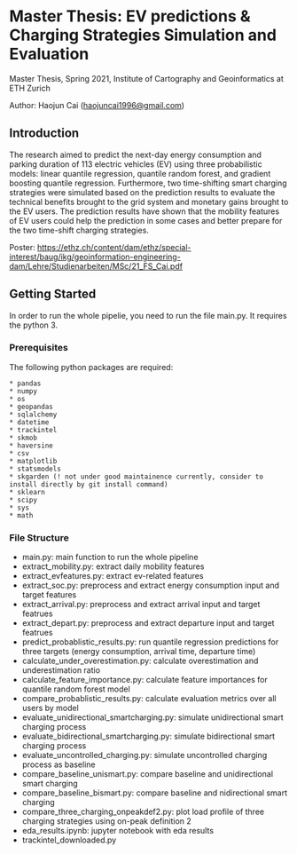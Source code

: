# Master Thesis: EV predictions & Charging Strategies Simulation and Evaluation
Master Thesis, Spring 2021, Institute of Cartography and Geoinformatics at ETH Zurich 

Author: Haojun Cai (haojuncai1996@gmail.com)

## Introduction
The research aimed to predict the next-day energy consumption and parking duration of 113 electric vehicles (EV) using three probabilistic models: linear quantile regression, quantile random forest, and gradient boosting quantile regression. Furthermore, two time-shifting smart charging strategies were simulated based on the prediction results to evaluate the technical benefits brought to the grid system and monetary gains brought to the EV users. The prediction results have shown that the mobility features of EV users could help the prediction in some cases and better prepare for the two time-shift charging strategies.

Poster: https://ethz.ch/content/dam/ethz/special-interest/baug/ikg/geoinformation-engineering-dam/Lehre/Studienarbeiten/MSc/21_FS_Cai.pdf

## Getting Started

In order to run the whole pipelie, you need to run the file main.py. It requires the python 3.

### Prerequisites

The following python packages are required: 
```
* pandas
* numpy
* os
* geopandas
* sqlalchemy
* datetime
* trackintel
* skmob
* haversine
* csv
* matplotlib
* statsmodels
* skgarden (! not under good maintainence currently, consider to install directly by git install command)
* sklearn
* scipy
* sys
* math
```

### File Structure
   - main.py: main function to run the whole pipeline
   - extract_mobility.py: extract daily mobility features
   - extract_evfeatures.py: extract ev-related features 
   - extract_soc.py: preprocess and extract energy consumption input and target features
   - extract_arrival.py: preprocess and extract arrival input and target featrues
   - extract_depart.py: preprocess and extract departure input and target featrues
   - predict_probablistic_results.py: run quantile regression predictions for three targets (energy consumption, arrival time, departure time)
   - calculate_under_overestimation.py: calculate overestimation and underestimation ratio
   - calculate_feature_importance.py: calculate feature importances for quantile random forest model
   - compare_probablistic_results.py: calculate evaluation metrics over all users by model 
   - evaluate_unidirectional_smartcharging.py: simulate unidirectional smart charging process
   - evaluate_bidirectional_smartcharging.py: simulate bidirectional smart charging process
   - evaluate_uncontrolled_charging.py: simulate uncontrolled charging process as baseline
   - compare_baseline_unismart.py: compare baseline and unidirectional smart charging
   - compare_baseline_bismart.py: compare baseline and nidirectional smart charging
   - compare_three_charging_onpeakdef2.py: plot load profile of three charging strategies using on-peak definition 2
   - eda_results.ipynb: jupyter notebook with eda results
   - trackintel_downloaded.py
